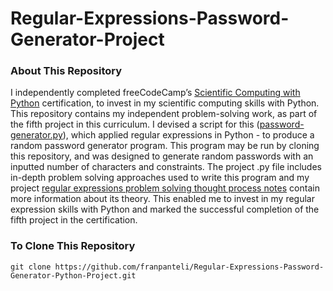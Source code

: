 # Regular-Expressions-Password-Generator-Project
### About This Repository
I independently completed freeCodeCamp’s [Scientific Computing with Python](https://www.freecodecamp.org/learn/scientific-computing-with-python/) certification, to invest in my scientific computing skills with Python. This repository contains my independent problem-solving work, as part of the fifth project in this curriculum. I devised a script for this ([password-generator.py](https://github.com/franpanteli/Regular-Expressions-Password-Generator-Python-Project/blob/main/password-generator.py)), which applied regular expressions in Python - to produce a random password generator program. This program may be run by cloning this repository, and was designed to generate random passwords with an inputted number of characters and constraints. The project .py file includes in-depth problem solving approaches used to write this program and my project [regular expressions problem solving thought process notes](https://github.com/franpanteli/Regular-Expressions-Password-Generator-Python-Project/blob/main/Regular%20Expressions%20Problem%20Solving%20Thought%20Process%20Notes.txt) contain more information about its theory. This enabled me to invest in my regular expression skills with Python and marked the successful completion of the fifth project in the certification.

### To Clone This Repository
```
git clone https://github.com/franpanteli/Regular-Expressions-Password-Generator-Python-Project.git
```

